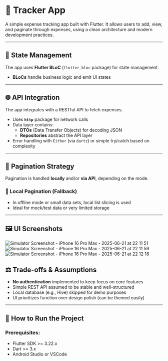 # 📱 Tracker App

A simple expense tracking app built with Flutter. It allows users to add, view, and paginate through expenses, using a clean architecture and modern development practices.

---

## 🧠 State Management

The app uses **Flutter BLoC** (`flutter_bloc` package) for state management.

- **BLoCs** handle business logic and emit UI states

---

## 🌐 API Integration

The app integrates with a RESTful API to fetch expenses.

- Uses **`http`** package for network calls
- Data layer contains:
  - **DTOs** (Data Transfer Objects) for decoding JSON
  - **Repositories** abstract the API layer
- Error handling with `Either` (via `dartz`) or simple try/catch based on complexity

---

## 🔄 Pagination Strategy

Pagination is handled **locally** and/or **via API**, depending on the mode.

### 🔁 Local Pagination (Fallback)

- In offline mode or small data sets, local list slicing is used
- Ideal for mock/test data or very limited storage

---

## 🖼️ UI Screenshots

![Simulator Screenshot - iPhone 16 Pro Max - 2025-06-21 at 22 11 51](https://github.com/user-attachments/assets/244e1090-b39e-43fd-af77-7960184ff444)
![Simulator Screenshot - iPhone 16 Pro Max - 2025-06-21 at 22 11 59](https://github.com/user-attachments/assets/9ee09008-d4ea-4864-b49b-aa0d413def98)
![Simulator Screenshot - iPhone 16 Pro Max - 2025-06-21 at 22 12 18](https://github.com/user-attachments/assets/320131a9-b652-4527-8591-866824bb5df9)


## ⚖️ Trade-offs & Assumptions

- **No authentication** implemented to keep focus on core features
- Simple REST API assumed to be stable and well-structured
- Local database (e.g., Hive) skipped for demo purposes
- UI prioritizes function over design polish (can be themed easily)

---

## 🚀 How to Run the Project

### Prerequisites:

- Flutter SDK >= 3.22.x
- Dart >= 3.x
- Android Studio or VSCode
